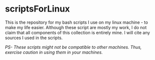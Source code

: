 # scriptsForLinux
This is the repository for my bash scripts I use on my linux machine - to make my life easier. Although these script are mostly my work, I do not claim that all components of this collection is entirely mine. I will cite any sources I used in the scripts. 

_PS- These scripts might not be compatible to other machines. Thus, exercise caution in using them in your machines._
